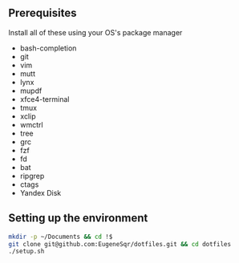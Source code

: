 ## Prerequisites
Install all of these using your OS's package manager

* bash-completion
* git
* vim
* mutt
* lynx
* mupdf
* xfce4-terminal
* tmux
* xclip
* wmctrl
* tree
* grc
* fzf
* fd
* bat
* ripgrep
* ctags
* Yandex Disk

## Setting up the environment
```bash
mkdir -p ~/Documents && cd !$
git clone git@github.com:EugeneSqr/dotfiles.git && cd dotfiles
./setup.sh
```
